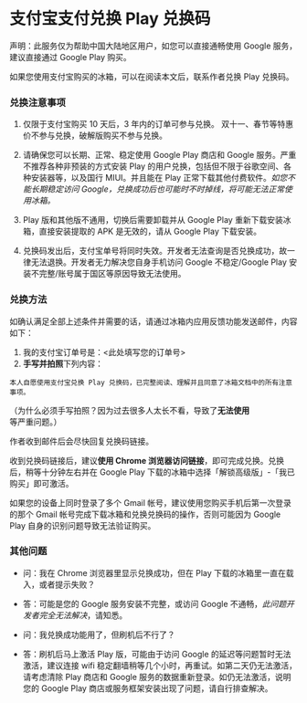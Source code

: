 <script src="/main.js?raw=true"></script>

# 支付宝支付兑换 Play 兑换码

声明：此服务仅为帮助中国大陆地区用户，如您可以直接通畅使用 Google 服务，建议直接通过 Google Play 购买。

如果您使用支付宝购买的冰箱，可以在阅读本文后，联系作者兑换 Play 兑换码。

### 兑换注意事项

1. 仅限于支付宝购买 10 天后，3 年内的订单可参与兑换。 双十一、春节等特惠价不参与兑换，破解版购买不参与兑换。

2. 请确保您可以长期、正常、稳定使用 Google Play 商店和 Google 服务。严重不推荐各种非预装的方式安装 Play 的用户兑换，包括但不限于谷歌空间、各种安装器等，以及国行 MIUI。并且能在 Play 正常下载其他付费软件。*如您不能长期稳定访问 Google，兑换成功后也可能时不时掉线，将可能无法正常使用冰箱。*

3. Play 版和其他版不通用，切换后需要卸载并从 Google Play 重新下载安装冰箱，直接安装提取的 APK 是无效的，请从 Google Play 下载安装。

4. 兑换码发出后，支付宝单号将同时失效。开发者无法查询是否兑换成功，故一律无法退换。开发者无力解决您自身手机访问 Google 不稳定/Google Play 安装不完整/账号属于国区等原因导致无法使用。

### 兑换方法

如确认满足全部上述条件并需要的话，请通过冰箱内应用反馈功能发送邮件，内容如下：

1. 我的支付宝订单号是：<此处填写您的订单号>
2. **手写并拍照**下列内容：

```
本人自愿使用支付宝兑换 Play 兑换码，已完整阅读、理解并且同意了冰箱文档中的所有注意事项。
```

（为什么必须手写拍照？因为过去很多人太长不看，导致了**无法使用**等严重问题。）

作者收到邮件后会尽快回复兑换码链接。

收到兑换码链接后，建议**使用 Chrome 浏览器访问链接**，即可完成兑换。兑换后，稍等十分钟左右并在 Google Play 下载的冰箱中选择「解锁高级版」-「我已购买」即可激活。

如果您的设备上同时登录了多个 Gmail 帐号，建议使用您购买手机后第一次登录的那个 Gmail 帐号完成下载冰箱和兑换兑换码的操作，否则可能因为 Google Play 自身的识别问题导致无法验证购买。

### 其他问题

- 问：我在 Chrome 浏览器里显示兑换成功，但在 Play 下载的冰箱里一直在载入，或者提示失败？
- 答：可能是您的 Google 服务安装不完整，或访问 Google 不通畅，*此问题开发者完全无法解决*，请知悉。

- 问：我兑换成功能用了，但刷机后不行了？
- 答：刷机后马上激活 Play 版，可能由于访问 Google 的延迟等问题暂时无法激活，建议连接 wifi 稳定翻墙稍等几个小时，再重试。如第二天仍无法激活，请考虑清除 Play 商店和 Google 服务的数据重新登录。如仍无法激活，说明您的 Google Play 商店或服务框架安装出现了问题，请自行排查解决。

